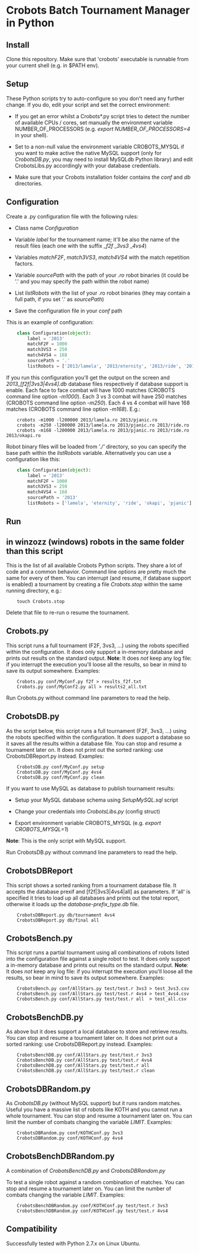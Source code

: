 Crobots Batch Tournament Manager in Python
==========================================

Install
-------

Clone this repository.
Make sure that 'crobots' executable is runnable from your current shell (e.g. in $PATH env).

Setup
-----

These Python scripts try to auto-configure so you don't need any further change.
If you do, edit your script and set the correct environment:

* If you get an error whilst a Crobots*.py script tries to detect the number of available CPUs / cores, set manually the environment variable NUMBER_OF_PROCESSORS (e.g. *export NUMBER_OF_PROCESSORS=4* in your shell).

* Set to a non-null value the environment variable CROBOTS_MYSQL if you want to make active the native MySQL support (only for *CrobotsDB.py*, you may need to install MySQLdb Python library) and edit CrobotsLibs.py accordingly with your database credentials.

* Make sure that your Crobots installation folder contains the *conf* and *db* directories.

Configuration
-------------

Create a .py configuration file with the following rules:

* Class name *Configuration*

* Variable *label* for the tournament name; it'll be also the name of the result files (each one with the suffix *_f2f* *_3vs3* *_4vs4*)

* Variables *matchF2F*, *match3VS3*, *match4VS4* with the match repetition factors.

* Variable *sourcePath* with the path of your *.ro* robot binaries (it could be '.' and you may specify the path within the robot name)

* List *listRobots* with the list of your .ro robot binaries (they may contain a full path, if you set '.' as *sourcePath*)

* Save the configuration file in your *conf* path

This is an example of configuration:

```python
    class Configuration(object):
        label = '2013'
        matchF2F = 1000
        match3VS3 = 250
        match4VS4 = 168
        sourcePath = '.'
        listRobots = ['2013/lamela', '2013/eternity', '2013/ride', '2013/okapi', '2013/pjanic']
```

If you run this configuration you'll get the output on the screen and *2013_[f2f|3vs3|4vs4].db* database files respectively if database support is enable.
Each face to face combat will have 1000 matches (CROBOTS command line option *-m1000*). Each 3 vs 3 combat will have 250 matches (CROBOTS command line option *-m250*). Each 4 vs 4 combat will have 168 matches (CROBOTS command line option *-m168*). E.g.:

```
    crobots -m1000 -l200000 2013/lamela.ro 2013/pjanic.ro
    crobots -m250 -l200000 2013/lamela.ro 2013/pjanic.ro 2013/ride.ro
    crobots -m168 -l200000 2013/lamela.ro 2013/pjanic.ro 2013/ride.ro 2013/okapi.ro
```

Robot binary files will be loaded from *'./'* directory, so you can specify the base path within the *listRobots* variable. Alternatively you can use a configuration like this:

```python
    class Configuration(object):
        label = '2013'
        matchF2F = 1000
        match3VS3 = 250
        match4VS4 = 168
        sourcePath = '2013'
        listRobots = ['lamela', 'eternity', 'ride', 'okapi', 'pjanic']
```

Run
---
in winzozz (windows)
robots in the same folder than this script
---
This is the list of all available Crobots Python scripts. They share a lot of code and a common behavior. Command line options are pretty much the same for every of them.
You can interrupt (and resume, if database support is enabled) a tournament by creating a file *Crobots.stop* within the same running directory, e.g.:


```
    touch Crobots.stop
```

Delete that file to re-run o resume the tournament.

Crobots.py
----------

This script runs a full tournament (F2F, 3vs3, ...) using the robots specified within the configuration. It does only support a in-memory database and prints out results on the standard output.
**Note**: It does *not* keep any log file: if you interrupt the execution you'll loose all the results, so bear in mind to save its output somewhere.
Examples:

```
    Crobots.py conf/MyConf.py f2f > results_f2f.txt
    Crobots.py conf/MyConf2.py all > results2_all.txt
```

Run Crobots.py without command line parameters to read the help.

CrobotsDB.py
------------

As the script below, this script runs a full tournament (F2F, 3vs3, ...) using the robots specified within the configuration. It *does* support a database so it saves all the results within a database file. You can stop and resume a tournament later on.
It does not print out the sorted ranking: use CrobotsDBReport.py instead.
Examples:

```
    CrobotsDB.py conf/MyConf.py setup
    CrobotsDB.py conf/MyConf.py 4vs4
    CrobotsDB.py conf/MyConf.py clean
```

If you want to use MySQL as database to publish tournament results:

* Setup your MySQL database schema using *SetupMySQL.sql* script

* Change your credentials into *CrobotsLibs.py* (config struct)

* Export environment variable CROBOTS_MYSQL (e.g. *export CROBOTS_MYSQL=1*)

**Note**: This is the only script with MySQL support.

Run CrobotsDB.py without command line parameters to read the help.

CrobotsDBReport
---------------

This script shows a sorted ranking from a tournament database file. It accepts the database prexif and [f2f|3vs3|4vs4|all] as parameters. If 'all' is specified it tries to load up all databases and prints out the total report, otherwise it loads up the *database-prefix_type.db* file.

```
    CrobotsDBReport.py db/tournament 4vs4
    CrobotsDBReport.py db/final all
```

CrobotsBench.py
---------------

This script runs a partial tournament using all combinations of robots listed into the configuration file against a single robot to test. It does only support a in-memory database and prints out results on the standard output.
**Note**: It does *not* keep any log file: if you interrupt the execution you'll loose all the results, so bear in mind to save its output somewhere.
Examples:

```
    CrobotsBench.py conf/AllStars.py test/test.r 3vs3 > test_3vs3.csv
    CrobotsBench.py conf/AllStars.py test/test.r 4vs4 > test_4vs4.csv
    CrobotsBench.py conf/AllStars.py test/test.r all  > test_all.csv
```

CrobotsBenchDB.py
-----------------

As above but it does support a local database to store and retrieve results. You can stop and resume a tournament later on.
It does not print out a sorted ranking: use CrobotsDBReport.py instead.
Examples:

```
    CrobotsBenchDB.py conf/AllStars.py test/test.r 3vs3
    CrobotsBenchDB.py conf/AllStars.py test/test.r 4vs4
    CrobotsBenchDB.py conf/AllStars.py test/test.r all
    CrobotsBenchDB.py conf/AllStars.py test/test.r clean
```

CrobotsDBRandom.py
------------------

As *CrobotsDB.py* (without MySQL support) but it runs random matches. Useful you have a massive list of robots like KOTH and you cannot run a whole tournament.
You can stop and resume a tournament later on. You can limit the number of combats changing the variable *LIMIT*.
Examples:

```
    CrobotsDBRandom.py conf/KOTHConf.py 3vs3
    CrobotsDBRandom.py conf/KOTHConf.py 4vs4
```

CrobotsBenchDBRandom.py
-----------------------

A combination of *CrobotsBenchDB.py* and *CrobotsDBRandom.py*

To test a single robot against a random combination of matches.
You can stop and resume a tournament later on. You can limit the number of combats changing the variable *LIMIT*.
Examples:

```
    CrobotsBenchDBRandom.py conf/KOTHConf.py test/test.r 3vs3
    CrobotsBenchDBRandom.py conf/KOTHConf.py test/test.r 4vs4
```

Compatibility
-------------

Successfully tested with Python 2.7.x on Linux Ubuntu.
